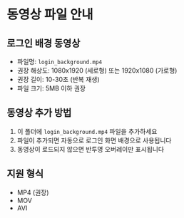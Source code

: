# 동영상 파일 안내

## 로그인 배경 동영상

- 파일명: `login_background.mp4`
- 권장 해상도: 1080x1920 (세로형) 또는 1920x1080 (가로형)
- 권장 길이: 10-30초 (반복 재생)
- 파일 크기: 5MB 이하 권장

## 동영상 추가 방법

1. 이 폴더에 `login_background.mp4` 파일을 추가하세요
2. 파일이 추가되면 자동으로 로그인 화면 배경으로 사용됩니다
3. 동영상이 로드되지 않으면 반투명 오버레이만 표시됩니다

## 지원 형식

- MP4 (권장)
- MOV
- AVI
